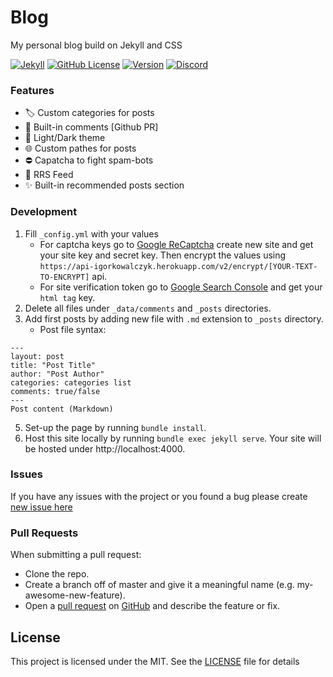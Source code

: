 # Blog
My personal blog build on Jekyll and CSS

[![Jekyll](https://img.shields.io/github/workflow/status/igorkowalczyk/blog/Jekyll?style=flat-square&logo=github&color=%2334D058)](https://igorkowalczyk.github.io/blog)
[![GitHub License](https://img.shields.io/github/license/igorkowalczyk/blog?color=%2334D058&logo=github&style=flat-square)](https://igorkowalczyk.github.io/blog/license.txt)
[![Version](https://img.shields.io/github/v/release/igorkowalczyk/blog?color=%2334D058&logo=github&style=flat-square)](https://github.com/igorkowalczyk/blog/releases)
[![Discord](https://img.shields.io/discord/666599184844980224?color=%2334D058&logo=discord&style=flat-square&logoColor=7289da)](https://majobot.igorkowalczyk.repl.co/server)

### Features
- 🏷️ Custom categories for posts
- 📝 Built-in comments [Github PR]
- 🌃 Light/Dark theme
- 🌐 Custom pathes for posts
- ⛔ Capatcha to fight spam-bots
- 📶 RRS Feed
- ✨ Built-in recommended posts section

### Development
1. Fill `_config.yml` with your values
    * For captcha keys go to [Google ReCaptcha](https://developers.google.com/recaptcha) create new site and get your site key and secret key. Then encrypt the values using `https://api-igorkowalczyk.herokuapp.com/v2/encrypt/[YOUR-TEXT-TO-ENCRYPT]` api. 
    * For site verification token go to [Google Search Console](https://search.google.com/search-console) and get your `html tag` key.
2. Delete all files under `_data/comments` and `_posts` directories.
3. Add first posts by adding new file with `.md` extension to `_posts` directory.
     * Post file syntax:
```
---
layout: post
title: "Post Title"
author: "Post Author"
categories: categories list
comments: true/false
---
Post content (Markdown)
```
5. Set-up the page by running `bundle install`.
6. Host this site locally by running `bundle exec jekyll serve`. Your site will be hosted under http://localhost:4000.

### Issues
If you have any issues with the project or you found a bug please create [new issue here](https://github.com/igorkowalczyk/blog/issues)

### Pull Requests
When submitting a pull request:

- Clone the repo.
- Create a branch off of master and give it a meaningful name (e.g. my-awesome-new-feature).
- Open a [pull request](https://github.com/igorkowalczyk/blog/pulls) on [GitHub](https://github.com) and describe the feature or fix.

## License
This project is licensed under the MIT. See the [LICENSE](https://github.com/igorkowalczyk/blog/blob/master/license.md) file for details
